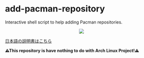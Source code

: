 # add-pacman-repository
Interactive shell script to help adding Pacman repositories.
<p align="center">
<a href="./LICENSE.md"><img src="https://img.shields.io/badge/license-GPL3-blue.svg"></a>
</p>

[日本語の説明書はこちら](https://github.com/Jin-Asanami/add-pacman-repository/blob/main/README_ja.md)

<strong>⚠This repository is have nothing to do with Arch Linux Project!⚠</strong>
